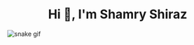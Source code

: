 <h1 align="center">Hi 👋, I'm Shamry Shiraz</h1>

![snake gif](https://github.com/IT21277054/IT21277054/blob/output/github-contribution-grid-snake.gif)
